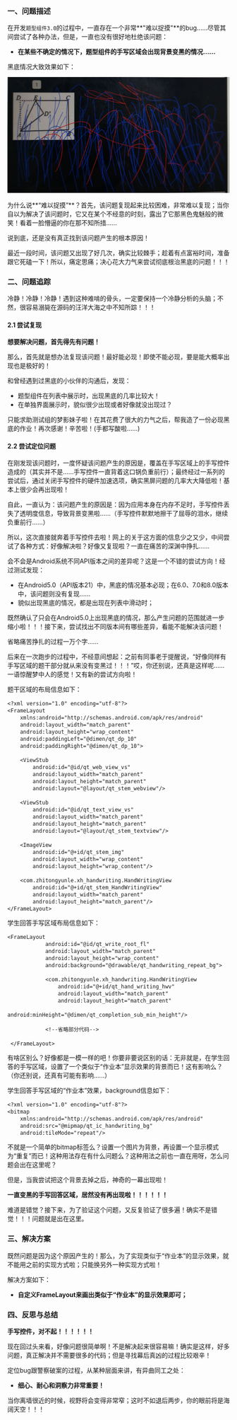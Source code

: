 ### 一、问题描述

在开发`题型组件3.0`的过程中，一直存在一个非常**"难以捉摸"**的bug......尽管其间尝试了各种办法，但是，一直也没有很好地杜绝该问题：

- **在某些不确定的情况下，题型组件的手写区域会出现背景变黑的情况......**

黑底情况大致效果如下：

![](imgs/手写区域背景黑底.jpg)

为什么说**“难以捉摸”**？首先，该问题复现起来比较困难，非常难以复现；当你自以为解决了该问题时，它又在某个不经意的时刻，露出了它那黑色鬼魅般的微笑！看着一脸懵逼的你在那不知所措......

说到底，还是没有真正找到该问题产生的根本原因！

最近一段时间，该问题又出现了好几次，确实比较棘手；趁着有点富裕时间，准备跟它死磕一下！所以，痛定思痛；决心花大力气来尝试彻底根治黑底的问题！！！

### 二、问题追踪

冷静！冷静！冷静！遇到这种难啃的骨头，一定要保持一个冷静分析的头脑；不然，很容易溺毙在源码的汪洋大海之中不知所踪！！！

#### 2.1 尝试复现

**想要解决问题，首先得先有问题！**

那么，首先就是想办法复现该问题！最好能必现！即使不能必现，要是能大概率出现也是极好的！

和曾经遇到过黑底的小伙伴的沟通后，发现：

- 题型组件在列表中展示时，出现黑底的几率比较大！
- 在单独界面展示时，貌似很少出现或者好像就没出现过？

只能求助测试组的梦影妹子啦！在其花费了很大的力气之后，帮我造了一份必现黑底的作业！再次感谢！辛苦啦！(手都写酸啦......)

#### 2.2 尝试定位问题

在刚发现该问题时，一度怀疑该问题产生的原因是，覆盖在手写区域上的手写控件造成的（其实并不是......手写控件一直背着这口锅负重前行）；最终经过一系列的尝试后，通过关闭手写控件的硬件加速选项，确实黑屏问题的几率大大降低啦！基本上很少会再出现啦！

自此，一直认为：该问题产生的原因是：因为应用本身在内存不足时，手写控件丢失了透明度信息，导致背景变黑啦......（手写控件默默地擦干了屈辱的泪水，继续负重前行......）

所以，这次直接就奔着手写控件去啦！网上的关于这方面的信息少之又少，中间尝试了各种方式：好像解决啦？好像又复现啦？一直在痛苦的深渊中挣扎......

会不会是Android系统不同API版本之间的差异呢？这是一个不错的尝试方向！经过测试发现：

- 在Android5.0（API版本21）中，黑底的情况基本必现；在6.0、7.0和8.0版本中，该问题则没有复现......
- 貌似出现黑底的情况，都是出现在列表中滑动时；

既然确认了只会在Android5.0上出现黑底的情况，那么产生问题的范围就进一步缩小啦！！！接下来，尝试找出不同版本间有哪些差异，看能不能解决该问题！

省略痛苦挣扎的过程一万个字......

后来在一次跑步的过程中，不经意间想起：之前有同事老于提醒说，“好像同样有手写区域的题干部分就从来没有变黑过！！！”哎，你还别说，还真是这样呢......一语惊醒梦中人的感觉！又有新的尝试方向啦！

题干区域的布局信息如下：

```
<?xml version="1.0" encoding="utf-8"?>
<FrameLayout
    xmlns:android="http://schemas.android.com/apk/res/android"
    android:layout_width="match_parent"
    android:layout_height="wrap_content"
    android:paddingLeft="@dimen/qt_dp_10"
    android:paddingRight="@dimen/qt_dp_10">

    <ViewStub
        android:id="@id/qt_web_view_vs"
        android:layout_width="match_parent"
        android:layout_height="match_parent"
        android:layout="@layout/qt_stem_webview"/>

    <ViewStub
        android:id="@id/qt_text_view_vs"
        android:layout_width="match_parent"
        android:layout_height="match_parent"
        android:layout="@layout/qt_stem_textview"/>

    <ImageView
        android:id="@+id/qt_stem_img"
        android:layout_width="wrap_content"
        android:layout_height="wrap_content"/>

    <com.zhitongyunle.xh_handwriting.HandWritingView
        android:id="@+id/qt_stem_HandWritingView"
        android:layout_width="match_parent"
        android:layout_height="match_parent"/>
</FrameLayout>
```

学生回答手写区域布局信息如下：

```
<FrameLayout
            android:id="@id/qt_write_root_fl"
            android:layout_width="match_parent"
            android:layout_height="wrap_content"
            android:background="@drawable/qt_handwriting_repeat_bg">

            <com.zhitongyunle.xh_handwriting.HandWritingView
                android:id="@+id/qt_hand_writing_hwv"
                android:layout_width="match_parent"
                android:layout_height="match_parent"
                android:minHeight="@dimen/qt_completion_sub_min_height"/>

            <!--省略部分代码-->
          
 </FrameLayout>
```

有啥区别么？好像都是一模一样的吧！你要非要说区别的话：无非就是，在学生回答的手写区域，设置了一个类似于“作业本”显示效果的背景而已！这有影响么？（你还别说，还真有可能有影响......）

学生回答手写区域的“作业本”效果，background信息如下：

```
<?xml version="1.0" encoding="utf-8"?>
<bitmap
    xmlns:android="http://schemas.android.com/apk/res/android"
    android:src="@mipmap/qt_ic_handwriting_bg"
    android:tileMode="repeat"/>
```

不就是一个简单的bitmap标签么？设置一个图片为背景，再设置一个显示模式为“重复”而已！这种用法存在有什么问题么？这种用法之前也一直在用呀，怎么问题会出在这里呢？

但是，当我尝试把这个背景去掉之后，神奇的一幕出现啦！

**一直变黑的手写回答区域，居然没有再出现啦！！！！！！**

难道是错觉？接下来，为了验证这个问题，又反复验证了很多遍！确实不是错觉！！！问题就是出在这里。

### 三、解决方案

既然问题是因为这个原因产生的！那么，为了实现类似于“作业本”的显示效果，就不能用之前的实现方式啦；只能换另外一种实现方式啦！

解决方案如下：

- **自定义FrameLayout来画出类似于“作业本”的显示效果即可；**

### 四、反思与总结

**手写控件，对不起！！！！！！**

现在回过头来看，好像问题很简单啊！不是解决起来很容易嘛！确实是这样，好多问题，真正解决并不需要很多的代码；但是寻找幕后真凶的过程比较艰辛！

定位bug跟警察破案的过程，从某种层面来讲，有异曲同工之处：

- **细心、耐心和洞察力非常重要！**

当你离墙很近的时候，视野将会变得非常窄；这时不如退后两步，你的眼前将是海阔天空！！！